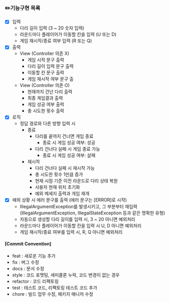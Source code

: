 ### ✏️기능구현 목록

- [x] 입력
  - 다리 길이 입력 (3 ~ 20 숫자 입력)
  - 라운드마다 플레이어가 이동할 칸을 입력 (U 또는 D)
  - 게임 재시작/종료 여부 입력 (R 또는 Q)
- [x] 출력
  - View (Controller 의존 X)
    - 게임 시작 문구 출력
    - 다리 길이 입력 문구 출력
    - 이동할 칸 문구 출력
    - 게임 재시작 여부 문구 출
  - View (Controller 의존 O)
    - 현재까지 건넌 다리 출력
    - 최종 게임결과 출력
    - 게임 성공 여부 출력
    - 총 시도한 횟수 출력
- [x] 로직
  - 정답 경로와 다른 방향 입력 시
    - 종료
      - 다리를 끝까지 건너면 게임 종료
        - 종료 시 게임 성공 여부: 성공
      - 다리 건너다 실패 시 게임 종료 가능
        - 종료 시 게임 성공 여부: 살패
    - 재시작
      - 다리 건너다 실패 시 재시작 가능
      - 총 시도한 횟수 1만큼 증가
      - 현재 시점 기준 이전 라운드로 다리 상태 복원
      - 사용자 현재 위치 초기화
      - 예외 메세지 출력과 개임 재개
- [x] 예외 상황 시 에러 문구를 출력 (에러 문구는 [ERROR]로 시작)
  - IllegalArgumentException를 발생시키고, 그 부분부터 재입력
    (IllegalArgumentException, IllegalStateException 등과 같은 명확한 유형) 
  - 자동으로 생성할 다리 길이를 입력 시, 3 ~ 20 아니면 예외처리
  - 라운드마다 플레이어가 이동할 칸을 입력 시 U, D 아니면 예외처리
  - 게임 재시작/종료 여부를 입력 시, R, Q 아니면 예외처리
  
#### [Commit Convention]
- feat : 새로운 기능 추가
- fix : 버그 수정
- docs : 문서 수정
- style : 코드 포맷팅, 세미콜론 누락, 코드 변경이 없는 경우
- refactor : 코드 리펙토링
- test : 테스트 코드, 리펙토링 테스트 코드 추가
- chore : 빌드 업무 수정, 패키지 매니저 수정
